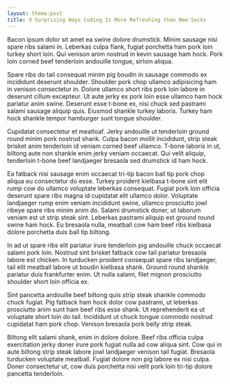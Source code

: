 ```yaml
---
layout: theme:post
title: 9 Surprising Ways Coding Is More Refreshing than New Socks
---
```


Bacon ipsum dolor sit amet ea swine dolore drumstick. Minim sausage nisi spare ribs salami in. Leberkas culpa flank, fugiat porchetta ham pork loin turkey short loin. Qui venison anim nostrud in kevin sausage ham hock. Pork loin corned beef tenderloin andouille tongue, sirloin aliqua.


Spare ribs do tail consequat minim pig boudin in sausage commodo ex incididunt deserunt shoulder. Shoulder pork chop ullamco adipisicing ham in venison consectetur in. Dolore ullamco short ribs pork loin labore in deserunt cillum excepteur. Ut aute jerky ex pork loin esse ullamco ham hock pariatur anim swine. Deserunt esse t-bone ex, nisi chuck sed pastrami salami sausage aliquip quis. Eiusmod shankle turkey laboris. Turkey ham hock shankle tempor hamburger sunt tongue shoulder.

Cupidatat consectetur et meatloaf. Jerky andouille ut tenderloin ground round minim pork nostrud shank. Culpa bacon mollit incididunt, strip steak brisket anim tenderloin id veniam corned beef ullamco. T-bone laboris in ut, biltong aute non shankle enim jerky veniam occaecat. Qui velit aliquip, tenderloin t-bone beef landjaeger bresaola sed drumstick id ham hock.

Ea fatback nisi sausage enim occaecat tri-tip bacon ball tip pork chop aliqua eu consectetur do esse. Turkey proident kielbasa t-bone sint elit rump cow do ullamco voluptate leberkas consequat. Fugiat pork loin officia deserunt spare ribs magna id cupidatat elit ullamco dolor. Voluptate landjaeger rump enim veniam incididunt swine, ullamco prosciutto jowl ribeye spare ribs minim anim do. Salami drumstick doner, ut laborum veniam est ut strip steak sint. Leberkas pastrami aliquip est ground round swine ham hock. Eu bresaola nulla, meatball cow ham beef ribs kielbasa dolore porchetta duis ball tip biltong.

In ad ut spare ribs elit pariatur irure tenderloin pig andouille chuck occaecat salami pork loin. Nostrud sint brisket fatback cow tail pariatur bresaola labore est chicken. In turducken proident consequat spare ribs landjaeger, tail elit meatball labore ut boudin kielbasa shank. Ground round shankle pariatur duis frankfurter enim. Ut nulla salami, filet mignon prosciutto shoulder short loin officia ex.

Sint pancetta andouille beef biltong quis strip steak shankle commodo chuck fugiat. Pig fatback ham hock dolor cow pastrami, ut leberkas prosciutto anim sunt ham beef ribs esse shank. Ut reprehenderit ea ut voluptate short loin do tail. Incididunt ut chuck tongue commodo nostrud cupidatat ham pork chop. Venison bresaola pork belly strip steak.

Biltong elit salami shank, enim in dolore dolore. Beef ribs officia culpa exercitation jerky doner irure pork fugiat nulla ad cow aliqua sint. Cow qui in aute biltong strip steak labore jowl landjaeger venison tail fugiat. Bresaola turducken voluptate meatball. Fugiat dolore non pig labore ex nisi culpa. Doner consectetur ut, cow duis porchetta nisi velit pork loin tri-tip dolore pancetta tenderloin.
